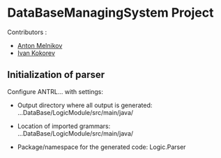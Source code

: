 # DataBaseManagingSystem Project
Contributors :
* [Anton Melnikov](https://github.com/hehogcode)
* [Ivan Kokorev](https://github.com/ZeinCube)

## Initialization of parser

Configure ANTRL... with settings:

- Output directory where all output is generated: ...DataBase/LogicModule/src/main/java/

- Location of imported grammars: ...DataBase/LogicModule/src/main/java/
- Package/namespace for the generated code: Logic.Parser